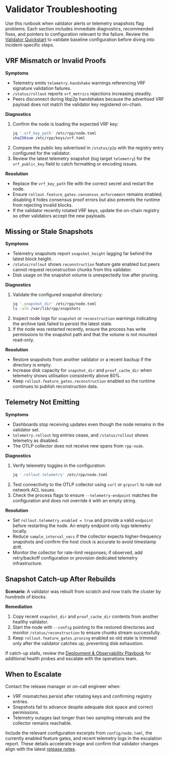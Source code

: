 # Validator Troubleshooting

Use this runbook when validator alerts or telemetry snapshots flag problems.
Each section includes immediate diagnostics, recommended fixes, and pointers to
configuration relevant to the failure. Review the
[Validator Quickstart](./validator_quickstart.md) to validate baseline
configuration before diving into incident-specific steps.

## VRF Mismatch or Invalid Proofs

**Symptoms**

- Telemetry emits `telemetry.handshake` warnings referencing VRF signature
  validation failures.
- `/status/rollout` reports `vrf_metrics` rejections increasing steadily.
- Peers disconnect during libp2p handshakes because the advertised VRF payload
  does not match the validator key registered on-chain.

**Diagnostics**

1. Confirm the node is loading the expected VRF key:
   ```sh
   jq '.vrf_key_path' /etc/rpp/node.toml
   sha256sum /etc/rpp/keys/vrf.toml
   ```
2. Compare the public key advertised in `/status/p2p` with the registry entry
   configured for the validator.
3. Review the latest telemetry snapshot (log target `telemetry`) for the
   `vrf_public_key` field to catch formatting or encoding issues.

**Resolution**

- Replace the `vrf_key_path` file with the correct secret and restart the node.
- Ensure `rollout.feature_gates.consensus_enforcement` remains enabled; disabling
  it hides consensus proof errors but also prevents the runtime from rejecting
  invalid blocks.
- If the validator recently rotated VRF keys, update the on-chain registry so
  other validators accept the new payloads.

## Missing or Stale Snapshots

**Symptoms**

- Telemetry snapshots report `snapshot_height` lagging far behind the latest
  block height.
- `/status/rollout` shows `reconstruction` feature gate enabled but peers cannot
  request reconstruction chunks from this validator.
- Disk usage on the snapshot volume is unexpectedly low after pruning.

**Diagnostics**

1. Validate the configured snapshot directory:
   ```sh
   jq '.snapshot_dir' /etc/rpp/node.toml
   ls -alh /var/lib/rpp/snapshots
   ```
2. Inspect node logs for `snapshot` or `reconstruction` warnings indicating the
   archive task failed to persist the latest state.
3. If the node was restarted recently, ensure the process has write permissions
   to the snapshot path and that the volume is not mounted read-only.

**Resolution**

- Restore snapshots from another validator or a recent backup if the directory
  is empty.
- Increase disk capacity for `snapshot_dir` and `proof_cache_dir` when telemetry
  shows utilisation consistently above 80%.
- Keep `rollout.feature_gates.reconstruction` enabled so the runtime continues
  to publish reconstruction data.

## Telemetry Not Emitting

**Symptoms**

- Dashboards stop receiving updates even though the node remains in the validator set.
- `telemetry.rollout` log entries cease, and `/status/rollout` shows telemetry as
  disabled.
- The OTLP collector does not receive new spans from `rpp-node`.

**Diagnostics**

1. Verify telemetry toggles in the configuration:
   ```sh
   jq '.rollout.telemetry' /etc/rpp/node.toml
   ```
2. Test connectivity to the OTLP collector using `curl` or `grpcurl` to rule out
   network ACL issues.
3. Check the process flags to ensure `--telemetry-endpoint` matches the
   configuration and does not override it with an empty string.

**Resolution**

- Set `rollout.telemetry.enabled = true` and provide a valid `endpoint` before
  restarting the node. An empty endpoint only logs telemetry locally.
- Reduce `sample_interval_secs` if the collector expects higher-frequency
  snapshots and confirm the host clock is accurate to avoid timestamp drift.
- Monitor the collector for rate-limit responses; if observed, add retry/backoff
  configuration or provision dedicated telemetry infrastructure.

## Snapshot Catch-up After Rebuilds

**Scenario**: A validator was rebuilt from scratch and now trails the cluster by
hundreds of blocks.

**Remediation**

1. Copy recent `snapshot_dir` and `proof_cache_dir` contents from another
   healthy validator.
2. Start the node with `--config` pointing to the restored directories and
   monitor `/status/reconstruction` to ensure chunks stream successfully.
3. Keep `rollout.feature_gates.pruning` enabled so old state is trimmed only
   after the validator catches up, preventing disk exhaustion.

If catch-up stalls, review the [Deployment & Observability Playbook](./deployment_observability.md)
for additional health probes and escalate with the operations team.

## When to Escalate

Contact the release manager or on-call engineer when:

- VRF mismatches persist after rotating keys and confirming registry entries.
- Snapshots fail to advance despite adequate disk space and correct permissions.
- Telemetry outages last longer than two sampling intervals and the collector
  remains reachable.

Include the relevant configuration excerpts from `config/node.toml`, the
currently enabled feature gates, and recent telemetry logs in the escalation
report. These details accelerate triage and confirm that validator changes align
with the latest [release notes](../RELEASE_NOTES.md).

